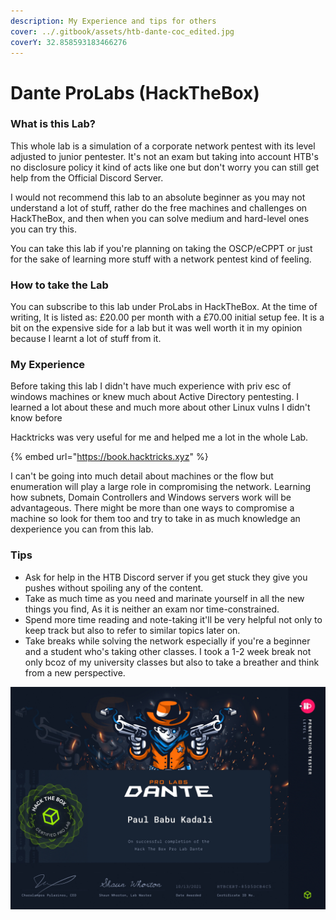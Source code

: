 ```yaml
---
description: My Experience and tips for others
cover: ../.gitbook/assets/htb-dante-coc_edited.jpg
coverY: 32.858593183466276
---
```


# Dante ProLabs (HackTheBox)

### What is this Lab?

This whole lab is a simulation of a corporate network pentest with its level adjusted to junior pentester. It's not an exam but taking into account HTB's no disclosure policy it kind of acts like one but don't worry you can still get help from the Official Discord Server.

I would not recommend this lab to an absolute beginner as you may not understand a lot of stuff, rather do the free machines and challenges on HackTheBox, and then when you can solve medium and hard-level ones you can try this.

You can take this lab if you're planning on taking the OSCP/eCPPT or just for the sake of learning more stuff with a network pentest kind of feeling.

### How to take the Lab

You can subscribe to this lab under ProLabs in HackTheBox. At the time of writing, It is listed as:  £20.00 per month with a £70.00 initial setup fee. It is a bit on the expensive side for a lab but it was well worth it in my opinion because I learnt a lot of stuff from it.



### My Experience

Before taking this lab I didn't have much experience with priv esc of windows machines or knew much about Active Directory pentesting. I learned a lot about these and much more about other Linux vulns I didn't know before

Hacktricks was very useful for me and helped me a lot in the whole Lab.

{% embed url="https://book.hacktricks.xyz" %}

I can't be going into much detail about machines or the flow but enumeration will play a large role in compromising the network. Learning how subnets, Domain Controllers and Windows servers work will be advantageous. There might be more than one ways to compromise a machine so look for them too and try to take in as much knowledge an dexperience you can from this lab.

### Tips

* Ask for help in the HTB Discord server if you get stuck they give you pushes without spoiling any of the content.
* Take as much time as you need and marinate yourself in all the new things you find, As it is neither an exam nor time-constrained.
* Spend more time reading and note-taking it'll be very helpful not only to keep track but also to refer to similar topics later on.
* Take breaks while solving the network especially if you're a beginner and a student who's taking other classes. I took a 1-2 week break not only bcoz of my university classes but also to take a breather and think from a new perspective.

![](../.gitbook/assets/Dante_page-0001.jpg)

